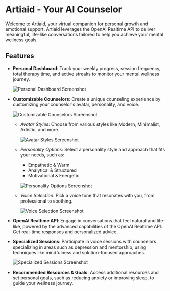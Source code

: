 # Artiaid - Your AI Counselor

Welcome to Artiaid, your virtual companion for personal growth and emotional support. Artiaid leverages the OpenAI Realtime API to deliver meaningful, life-like conversations tailored to help you achieve your mental wellness goals.

## Features

- **Personal Dashboard**: Track your weekly progress, session frequency, total therapy time, and active streaks to monitor your mental wellness journey.

  ![Personal Dashboard Screenshot](https://github.com/user-attachments/assets/c529df2c-dd76-47a8-a16c-642163cccf8d)
  
- **Customizable Counselors**: Create a unique counseling experience by customizing your counselor's avatar, personality, and voice.

  ![Customizable Counselors Screenshot](https://github.com/user-attachments/assets/e2cf8053-d13a-4a38-9dea-23962ba5ba55)

  - *Avatar Styles*: Choose from various styles like Modern, Minimalist, Artistic, and more.

    ![Avatar Styles Screenshot](https://github.com/user-attachments/assets/2ab448bb-d386-4852-939f-b4272efd2074)
    
  - *Personality Options*: Select a personality style and approach that fits your needs, such as:
    - Empathetic & Warm
    - Analytical & Structured
    - Motivational & Energetic

    ![Personality Options Screenshot](https://github.com/user-attachments/assets/629091fe-f31d-440f-a39f-20f0af0c3c0d)

  - *Voice Selection*: Pick a voice tone that resonates with you, from professional to soothing.

    ![Voice Selection Screenshot](https://github.com/user-attachments/assets/f0885d1c-5723-4da3-b4d6-6035741dda72)

- **OpenAI Realtime API**: Engage in conversations that feel natural and life-like, powered by the advanced capabilities of the OpenAI Realtime API. Get real-time responses and personalized advice.

- **Specialized Sessions**: Participate in voice sessions with counselors specializing in areas such as depression and mentorship, using techniques like mindfulness and solution-focused approaches.

  ![Specialized Sessions Screenshot](https://github.com/user-attachments/assets/7d1e3005-b68e-4ee4-a12b-4207df763ff7)

- **Recommended Resources & Goals**: Access additional resources and set personal goals, such as reducing anxiety or improving sleep, to guide your wellness journey.
